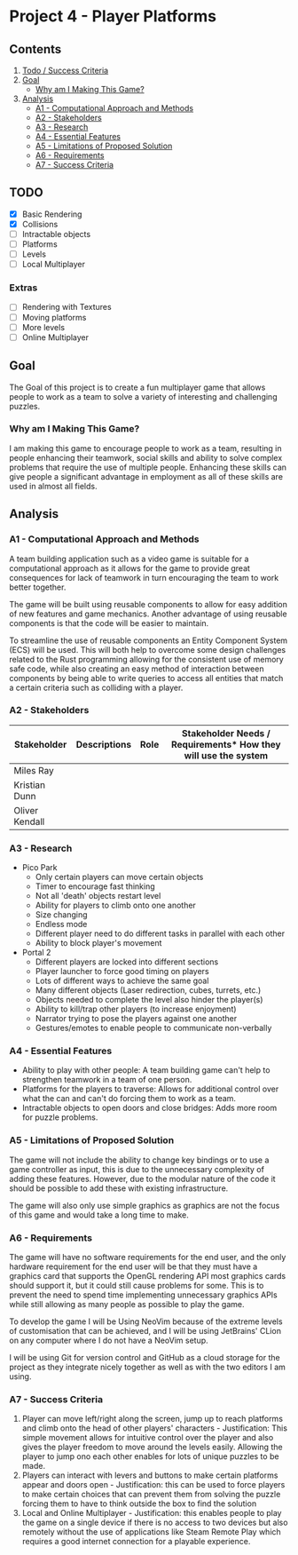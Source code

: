 # Project 4 - Player Platforms

## Contents

1. [Todo / Success Criteria](#todo--success-criteria)
2. [Goal](#goal)
   - [Why am I Making This Game?](#why-am-i-making-this-game)
3. [Analysis](#analysis)
   - [A1 - Computational Approach and Methods](#a1---computational-approach-and-methods)
   - [A2 - Stakeholders](#a2---stakeholders)
   - [A3 - Research](#a3---research)
   - [A4 - Essential Features](#a4---essential-features)
   - [A5 - Limitations of Proposed Solution](#a5---limitations-of-proposed-solution)
   - [A6 - Requirements](#a6---requirements)
   - [A7 - Success Criteria](#a7---success-criteria)

## TODO

- [x] Basic Rendering
- [x] Collisions
- [ ] Intractable objects
- [ ] Platforms
- [ ] Levels
- [ ] Local Multiplayer

### Extras
- [ ] Rendering with Textures
- [ ] Moving platforms
- [ ] More levels
- [ ] Online Multiplayer

## Goal

The Goal of this project is to create a fun multiplayer game that allows people to
work as a team to solve a variety of interesting and challenging puzzles.

### Why am I Making This Game?

I am making this game to encourage people to work as a team, resulting in people
enhancing their teamwork, social skills and ability to solve complex problems
that require the use of multiple people. Enhancing these skills can give people
a significant advantage in employment as all of these skills are used in almost
all fields.

## Analysis

### A1 - Computational Approach and Methods

A team building application such as a video game is suitable for a computational
approach as it allows for the game to provide great consequences for lack of
teamwork in turn encouraging the team to work better together.

The game will be built using reusable components to allow for easy addition of new
features and game mechanics. Another advantage of using reusable components is that
the code will be easier to maintain.

To streamline the use of reusable components an Entity Component System (ECS)
will be used. This will both help to overcome some design challenges related 
to the Rust programming allowing for the consistent use of memory safe code,
while also creating an easy method of interaction between components by being 
able to write queries to access all entities that match a certain criteria such
as colliding with a player.

### A2 - Stakeholders

| Stakeholder    | Descriptions | Role | Stakeholder Needs / Requirements* How they will use the system |
|----------------|--------------|------|----------------------------------------------------------------|
| Miles Ray      |              |      |                                                                |
| Kristian Dunn  |              |      |                                                                |
| Oliver Kendall |              |      |                                                                |

### A3 - Research

- Pico Park
  - Only certain players can move certain objects
  - Timer to encourage fast thinking
  - Not all 'death' objects restart level
  - Ability for players to climb onto one another
  - Size changing
  - Endless mode
  - Different player need to do different tasks in parallel with each other
  - Ability to block player's movement
- Portal 2
  - Different players are locked into different sections
  - Player launcher to force good timing on players
  - Lots of different ways to achieve the same goal
  - Many different objects (Laser redirection, cubes, turrets, etc.)
  - Objects needed to complete the level also hinder the player(s)
  - Ability to kill/trap other players (to increase enjoyment)
  - Narrator trying to pose the players against one another
  - Gestures/emotes to enable people to communicate non-verbally

### A4 - Essential Features

- Ability to play with other people: A team building game can't help to strengthen
  teamwork in a team of one person.
- Platforms for the players to traverse: Allows for additional control over what the
  can and can't do forcing them to work as a team.
- Intractable objects to open doors and close bridges: Adds more room for puzzle
  problems.

### A5 - Limitations of Proposed Solution

The game will not include the ability to change key bindings or to use a game controller
as input, this is due to the unnecessary complexity of adding these features. However,
due to the modular nature of the code it should be possible to add these with existing
infrastructure.

The game will also only use simple graphics as graphics are not the focus of this game
and would take a long time to make.
 
### A6 - Requirements

The game will have no software requirements for the end user, and the only hardware
requirement for the end user will be that they must have a graphics card that supports
the OpenGL rendering API most graphics cards should support it, but it could still cause
problems for some. This is to prevent the need to spend time implementing unnecessary
graphics APIs while still allowing as many people as possible to play the game.

To develop the game I will be Using NeoVim because of the extreme levels of
customisation that can be achieved, and I will be using JetBrains' CLion on any
computer where I do not have a NeoVim setup.

I will be using Git for version control and GitHub as a cloud storage for the project
as they integrate nicely together as well as with the two editors I am using.

### A7 - Success Criteria

1. Player can move left/right along the screen, jump up to reach platforms and climb
   onto the head of other players' characters - Justification: This simple movement
   allows for intuitive control over the player and also gives the player freedom to
   move around the levels easily. Allowing the player to jump ono each other enables
   for lots of unique puzzles to be made.
2. Players can interact with levers and buttons to make certain platforms appear and
   doors open - Justification: this can be used to force players to make certain choices
   that can prevent them from solving the puzzle forcing them to have to think outside the
   box to find the solution
3. Local and Online Multiplayer - Justification: this enables people to play the game
   on a single device if there is no access to two devices but also remotely without
   the use of applications like Steam Remote Play which requires a good internet
   connection for a playable experience.

